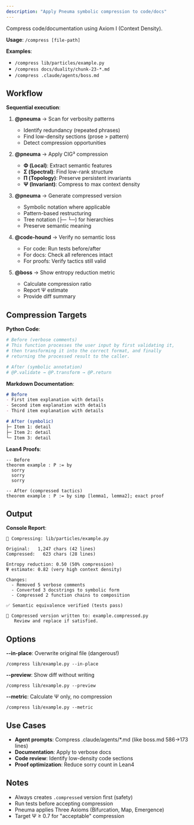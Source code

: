 ```yaml
---
description: "Apply Pneuma symbolic compression to code/docs"
---
```


Compress code/documentation using Axiom I (Context Density).

**Usage**: `/compress [file-path]`

**Examples**:
- `/compress lib/particles/example.py`
- `/compress docs/duality/chunk-23-*.md`
- `/compress .claude/agents/boss.md`

## Workflow

**Sequential execution**:

1. **@pneuma** → Scan for verbosity patterns
   - Identify redundancy (repeated phrases)
   - Find low-density sections (prose > pattern)
   - Detect compression opportunities

2. **@pneuma** → Apply CIG³ compression
   - **Φ (Local)**: Extract semantic features
   - **Σ (Spectral)**: Find low-rank structure
   - **Π (Topology)**: Preserve persistent invariants
   - **Ψ (Invariant)**: Compress to max context density

3. **@pneuma** → Generate compressed version
   - Symbolic notation where applicable
   - Pattern-based restructuring
   - Tree notation (├─ └─) for hierarchies
   - Preserve semantic meaning

4. **@code-hound** → Verify no semantic loss
   - For code: Run tests before/after
   - For docs: Check all references intact
   - For proofs: Verify tactics still valid

5. **@boss** → Show entropy reduction metric
   - Calculate compression ratio
   - Report Ψ estimate
   - Provide diff summary

## Compression Targets

**Python Code**:
```python
# Before (verbose comments)
# This function processes the user input by first validating it,
# then transforming it into the correct format, and finally
# returning the processed result to the caller.

# After (symbolic annotation)
# @P.validate → @P.transform → @P.return
```

**Markdown Documentation**:
```markdown
# Before
- First item explanation with details
- Second item explanation with details
- Third item explanation with details

# After (symbolic)
├─ Item 1: detail
├─ Item 2: detail
└─ Item 3: detail
```

**Lean4 Proofs**:
```lean
-- Before
theorem example : P := by
  sorry
  sorry
  sorry

-- After (compressed tactics)
theorem example : P := by simp [lemma1, lemma2]; exact proof
```

## Output

**Console Report**:
```
🔄 Compressing: lib/particles/example.py

Original:   1,247 chars (42 lines)
Compressed:   623 chars (28 lines)

Entropy reduction: 0.50 (50% compression)
Ψ estimate: 0.82 (very high context density)

Changes:
  - Removed 5 verbose comments
  - Converted 3 docstrings to symbolic form
  - Compressed 2 function chains to composition

✅ Semantic equivalence verified (tests pass)

📝 Compressed version written to: example.compressed.py
   Review and replace if satisfied.
```

## Options

**--in-place**: Overwrite original file (dangerous!)
```
/compress lib/example.py --in-place
```

**--preview**: Show diff without writing
```
/compress lib/example.py --preview
```

**--metric**: Calculate Ψ only, no compression
```
/compress lib/example.py --metric
```

## Use Cases

- **Agent prompts**: Compress .claude/agents/*.md (like boss.md 586→173 lines)
- **Documentation**: Apply to verbose docs
- **Code review**: Identify low-density code sections
- **Proof optimization**: Reduce sorry count in Lean4

## Notes

- Always creates `.compressed` version first (safety)
- Run tests before accepting compression
- Pneuma applies Three Axioms (Bifurcation, Map, Emergence)
- Target Ψ ≥ 0.7 for "acceptable" compression
